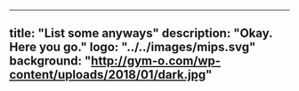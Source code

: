 
---
title: "List some anyways"
description: "Okay. Here you go."
logo: "../../images/mips.svg"
background: "http://gym-o.com/wp-content/uploads/2018/01/dark.jpg"
---
